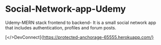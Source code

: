 # Social-Network-app-Udemy
Udemy-MERN stack frontend to backend- It is a small social network app that includes authentication, profiles and forum posts. 

[</>DevConnect]{https://protected-anchorage-65555.herokuapp.com/}  
